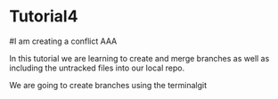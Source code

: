 # Tutorial4
#I am creating a conflict AAA

In this tutorial we are learning to create and merge branches as well as including the untracked files into our local repo. 

We are going to create branches using the terminalgit